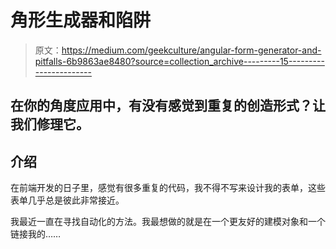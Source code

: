 # 角形生成器和陷阱

> 原文：<https://medium.com/geekculture/angular-form-generator-and-pitfalls-6b9863ae8480?source=collection_archive---------15----------------------->

## 在你的角度应用中，有没有感觉到重复的创造形式？让我们修理它。

## 介绍

在前端开发的日子里，感觉有很多重复的代码，我不得不写来设计我的表单，这些表单几乎总是彼此非常接近。

我最近一直在寻找自动化的方法。我最想做的就是在一个更友好的建模对象和一个链接我的……